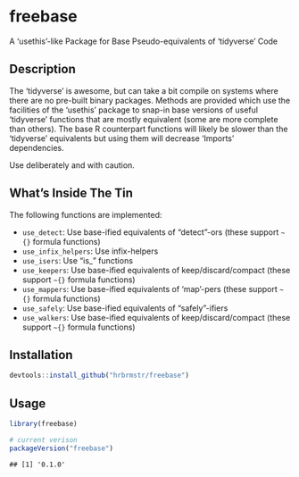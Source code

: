 
# freebase

A ‘usethis’-like Package for Base Pseudo-equivalents of ‘tidyverse’ Code

## Description

The ‘tidyverse’ is awesome, but can take a bit compile on systems where
there are no pre-built binary packages. Methods are provided which use
the facilities of the ‘usethis’ package to snap-in base versions of
useful ‘tidyverse’ functions that are mostly equivalent (some are more
complete than others). The base R counterpart functions will likely be
slower than the ‘tidyverse’ equivalents but using them will decrease
‘Imports’ dependencies.

Use deliberately and with caution.

## What’s Inside The Tin

The following functions are implemented:

  - `use_detect`: Use base-ified equivalents of “detect”-ors (these
    support `~{}` formula functions)
  - `use_infix_helpers`: Use infix-helpers
  - `use_isers`: Use “is\_” functions
  - `use_keepers`: Use base-ified equivalents of keep/discard/compact
    (these support `~{}` formula functions)
  - `use_mappers`: Use base-ified equivalents of ‘map’-pers (these
    support `~{}` formula functions)
  - `use_safely`: Use base-ified equivalents of “safely”-ifiers
  - `use_walkers`: Use base-ified equivalents of keep/discard/compact
    (these support `~{}` formula functions)

## Installation

``` r
devtools::install_github("hrbrmstr/freebase")
```

## Usage

``` r
library(freebase)

# current verison
packageVersion("freebase")
```

    ## [1] '0.1.0'
